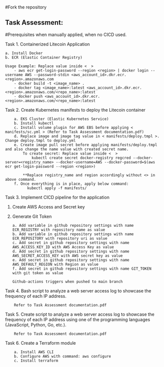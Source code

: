 #Fork the repository


## Task Assessment:

#Prerequisites when manually applied, when no CICD used.

Task 1. Containerized Litecoin Application
            
    a. Install Docker
    b. ECR (Elastic Container Registry)

    Usage Example: Replace value inside <  >
        - aws ecr get-login-password --region <region> | docker login --username AWS --password-stdin <aws_account_id>.dkr.ecr.<region>.amazonaws.com
        - docker build -t <image_name> .
        - docker tag <image_name>:latest <aws_account_id>.dkr.ecr.<region>.amazonaws.com/<repo_name>:latest
        - docker push <aws_account_id>.dkr.ecr.<region>.amazonaws.com/<repo_name>:latest


Task 2. Create Kubernetes manifests to deploy the Litecoin container

        a. EKS Cluster (Elastic Kubernetes Service)
        b. Install kubectl
        c. Install volume plugin for AWS EBS before applying < manifests/sc.yml > (Refer to Task Assessment documentation.pdf)
        d. Replace image and image tag value in < manifests/deploy.tmpl >. Change deploy.tmpl to deploy.yml
        e. Create image pull secret before applying manifests/deploy.tmpl and also change the name value with created secret name. 
            To create secret: Replace value inside <  >
                kubectl create secret docker-registry regcred --docker-server=<registry_name> --docker-username=AWS --docker-password=$(aws ecr get-login-password --region <region>)

            **Replace registry_name and region accordingly without <> in above command.
        f. Once everything is in place, apply below command: 
              kubectl apply -f manifests/

Task 3. Implement CICD pipeline for the application

 1. Create AWS Access and Secret key
 2. Generate Git Token

        a. Add variable in github repository settings with name ECR_REGISTRY with repository name as value
        b. Add variable in github repository settings with name ECR_REPOSITORY with repository uri as value
        c. Add secret in github repository settings with name AWS_ACCESS_KEY_ID with AWS Access Key as value
        d. Add secret in github repository settings with name AWS_SECRET_ACCESS_KEY with AWS secret key as value
        e. Add secret in github repository settings with name AWS_DEFAULT_REGION with Region as value
        f. Add secret in github repository settings with name GIT_TOKEN with git token as value

        Github-actions triggers when pushed to main branch

Task 4. Bash script to analyze a web server access log to showcase the frequency of each IP address.

        Refer to Task Assessment documentation.pdf

Task 5. Create script to analyze a web server access log to showcase the frequency of each IP address using one of the programming languages (JavaScript, Python, Go,             etc.).

        Refer to Task Assessment documentation.pdf

Task 6. Create a Terraform module

        a. Install AWS CLI 
        b. Configure AWS with command: aws configure
        c. Install terraform
        

        
